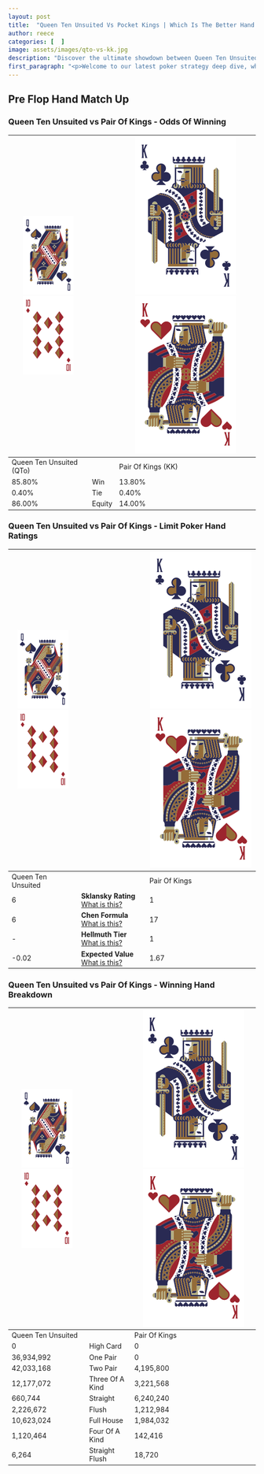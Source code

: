 ```yaml
---
layout: post
title:  "Queen Ten Unsuited Vs Pocket Kings | Which Is The Better Hand In Poker? A Complete Guide"
author: reece
categories: [  ]
image: assets/images/qto-vs-kk.jpg
description: "Discover the ultimate showdown between Queen Ten Unsuited and Pair Of Kings in poker! Uncover the odds, strategies, and scenarios where one hand triumphs over the other. Get ready to up your poker game with this thrilling analysis."
first_paragraph: "<p>Welcome to our latest poker strategy deep dive, where we're pitting two distinct hands against each other in a high-stakes showdown: Queen Ten Unsuited vs Pair Of Kings.</p><p>In the dynamic world of poker, every decision counts, and knowing which hand holds the upper hand is key to your success at the table.</p><p>In this article, we'll dissect these two hands, explore the scenarios where one dominates the other, and equip you with the knowledge to make strategic choices that can tip the odds in your favor.</p><p>Get ready to unravel the intriguing dynamics of these poker hands and elevate your game to new heights.</p>"
---
```




[comment]: # (sp0)

## Pre Flop Hand Match Up

<div class="table hand-ratings" markdown="1"> 



### Queen Ten Unsuited vs Pair Of Kings - Odds Of Winning


    
| ![image info](assets/images/hand1/Q.png) ![image info](assets/images/hand1/To.png) |  | ![image info](assets/images/hand2/K.png) ![image info](assets/images/hand2/Ko.png) |
| -------- | -------- | -------- |
| Queen Ten Unsuited (QTo) |  | Pair Of Kings (KK) |
| 85.80% | Win | 13.80% |
| 0.40% | Tie | 0.40% |
| 86.00% | Equity | 14.00% |




[comment]: # (sp1)



### Queen Ten Unsuited vs Pair Of Kings - Limit Poker Hand Ratings


    
| ![image info](assets/images/hand1/Q.png) ![image info](assets/images/hand1/To.png) |  | ![image info](assets/images/hand2/K.png) ![image info](assets/images/hand2/Ko.png) |
| -------- | -------- | -------- |
| Queen Ten Unsuited |  | Pair Of Kings |
| 6 | **Sklansky Rating** [What is this?](/sklansky-rating-explained) | 1 |
| 6 | **Chen Formula** [What is this?](/chen-formula-explained) | 17 |
| - | **Hellmuth Tier** [What is this?](/Hellmuth-tier-explained) | 1 |
| -0.02 | **Expected Value** [What is this?](/expected-value-explained) | 1.67 |




[comment]: # (sp2)



### Queen Ten Unsuited vs Pair Of Kings - Winning Hand Breakdown


    
| ![image info](assets/images/hand1/Q.png) ![image info](assets/images/hand1/To.png) |  | ![image info](assets/images/hand2/K.png) ![image info](assets/images/hand2/Ko.png) |
| -------- | -------- | -------- |
| Queen Ten Unsuited |  | Pair Of Kings |
| 0 | High Card | 0 |
| 36,934,992 | One Pair | 0 |
| 42,033,168 | Two Pair | 4,195,800 |
| 12,177,072 | Three Of A Kind | 3,221,568 |
| 660,744 | Straight | 6,240,240 |
| 2,226,672 | Flush | 1,212,984 |
| 10,623,024 | Full House | 1,984,032 |
| 1,120,464 | Four Of A Kind | 142,416 |
| 6,264 | Straight Flush | 18,720 |




[comment]: # (sp3)



</div>

[comment]: # (sp4)



[comment]: # (sp5)

